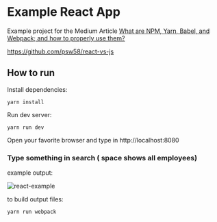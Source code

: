# Example React App

Example project for the Medium Article [What are NPM, Yarn, Babel, and Webpack; and how to properly use them?](https://medium.com/@appristas/what-are-npm-yarn-babel-and-webpack-and-how-to-properly-use-them-d835a758f987)

https://github.com/psw58/react-vs-js

## How to run

Install dependencies:

    yarn install

Run dev server:

    yarn run dev

Open your favorite browser and type in http://localhost:8080

### Type something in search ( space shows all employees)

example output:

<img src="https://i.ibb.co/5nyfs1R/react-example.jpg" alt="react-example" border="0">

to build output files:

    yarn run webpack


